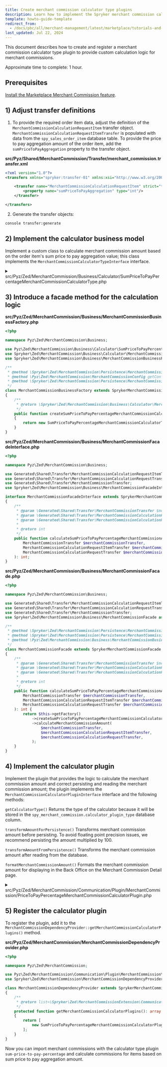 ```yaml
---
title: Create merchant commission calculator type plugins
description: Learn how to implement the Spryker merchant commission calculator type plugin to your Spryker Marketplace project.
template: howto-guide-template
redirect_from:
  - /docs/pbc/all/merchant-management/latest/marketplace/tutorials-and-howtos/create-merchant-commission-calculator-type-plugins.html
last_updated: Jul 22, 2024
---
```


This document describes how to create and register a merchant commission calculator type plugin to provide custom calculation logic for merchant commissions.

Approximate time to complete: 1 hour.

## Prerequisites

[Install the Marketplace Merchant Commission feature](/docs/pbc/all/merchant-management/{{page.version}}/marketplace/install-and-upgrade/install-features/install-the-marketplace-merchant-commission-feature.html).


## 1) Adjust transfer definitions

1. To provide the required order item data, adjust the definition of the `MerchantCommissionCalculationRequestItem` transfer object. `MerchantCommissionCalculationRequestItemTransfer` is populated with data from the `spy_sales_order_item` database table. To provide the price to pay aggregation amount of the order item, add the `sumPriceToPayAggregation` property to the transfer object.

**src/Pyz/Shared/MerchantCommission/Transfer/merchant_commission.transfer.xml**

```xml
<?xml version="1.0"?>
<transfers xmlns="spryker:transfer-01" xmlns:xsi="http://www.w3.org/2001/XMLSchema-instance" xsi:schemaLocation="spryker:transfer-01 http://static.spryker.com/transfer-01.xsd">

    <transfer name="MerchantCommissionCalculationRequestItem" strict="true">
        <property name="sumPriceToPayAggregation" type="int"/>
    </transfer>

</transfers>
```

2. Generate the transfer objects:

```bash
console transfer:generate
```

## 2) Implement the calculator business model

Implement a custom class to calculate merchant commission amount based on the order item's sum price to pay aggregation value; this class implements the `MerchantCommissionCalculatorTypeInterface` interface.


<details>
  <summary>src/Pyz/Zed/MerchantCommission/Business/Calculator/SumPriceToPayPercentageMerchantCommissionCalculatorType.php</summary>

```php
<?php

namespace Pyz\Zed\MerchantCommission\Business\Calculator;

use Generated\Shared\Transfer\MerchantCommissionCalculationRequestItemTransfer;
use Generated\Shared\Transfer\MerchantCommissionCalculationRequestTransfer;
use Generated\Shared\Transfer\MerchantCommissionTransfer;
use Spryker\Zed\MerchantCommission\Business\Calculator\MerchantCommissionCalculatorTypeInterface;
use Spryker\Zed\MerchantCommission\MerchantCommissionConfig;

class SumPriceToPayPercentageMerchantCommissionCalculatorType implements MerchantCommissionCalculatorTypeInterface
{
    /**
     * @var \Spryker\Zed\MerchantCommission\MerchantCommissionConfig
     */
    protected MerchantCommissionConfig $merchantCommissionConfig;

    /**
     * @param \Spryker\Zed\MerchantCommission\MerchantCommissionConfig $merchantCommissionConfig
     */
    public function __construct(MerchantCommissionConfig $merchantCommissionConfig)
    {
        $this->merchantCommissionConfig = $merchantCommissionConfig;
    }

    /**
     * @param \Generated\Shared\Transfer\MerchantCommissionTransfer $merchantCommissionTransfer
     * @param \Generated\Shared\Transfer\MerchantCommissionCalculationRequestItemTransfer $merchantCommissionCalculationRequestItemTransfer
     * @param \Generated\Shared\Transfer\MerchantCommissionCalculationRequestTransfer $merchantCommissionCalculationRequestTransfer
     *
     * @return int
     */
    public function calculateMerchantCommissionAmount(
        MerchantCommissionTransfer $merchantCommissionTransfer,
        MerchantCommissionCalculationRequestItemTransfer $merchantCommissionCalculationRequestItemTransfer,
        MerchantCommissionCalculationRequestTransfer $merchantCommissionCalculationRequestTransfer
    ): int {
        $merchantCommissionPercentAmount = $merchantCommissionTransfer->getAmountOrFail() / 100;
        if ($merchantCommissionPercentAmount <= 0) {
            return 0;
        }

        return $this->calculate(
            $merchantCommissionCalculationRequestItemTransfer->getSumPriceToPayAggregationOrFail(),
            $merchantCommissionPercentAmount,
        );
    }

    /**
     * @param int $sumPriceToPayAggregation
     * @param float $merchantCommissionPercentAmount
     *
     * @return int
     */
    protected function calculate(int $sumPriceToPayAggregation, float $merchantCommissionPercentAmount): int
    {
        $calculatedMerchantCommissionAmount = $sumPriceToPayAggregation * $merchantCommissionPercentAmount / 100;

        return (int)round(
            $calculatedMerchantCommissionAmount,
            0,
            $this->merchantCommissionConfig->getPercentageMerchantCommissionCalculationRoundMode(),
        );
    }
}
```

</details>

## 3) Introduce a facade method for the calculation logic

**src/Pyz/Zed/MerchantCommission/Business/MerchantCommissionBusinessFactory.php**

```php
<?php

namespace Pyz\Zed\MerchantCommission\Business;

use Pyz\Zed\MerchantCommission\Business\Calculator\SumPriceToPayPercentageMerchantCommissionCalculatorType;
use Spryker\Zed\MerchantCommission\Business\Calculator\MerchantCommissionCalculatorTypeInterface;
use Spryker\Zed\MerchantCommission\Business\MerchantCommissionBusinessFactory as SprykerMerchantCommissionBusinessFactory;

/**
 * @method \Spryker\Zed\MerchantCommission\Persistence\MerchantCommissionEntityManagerInterface getEntityManager()
 * @method \Pyz\Zed\MerchantCommission\MerchantCommissionConfig getConfig()
 * @method \Spryker\Zed\MerchantCommission\Persistence\MerchantCommissionRepositoryInterface getRepository()
 */
class MerchantCommissionBusinessFactory extends SprykerMerchantCommissionBusinessFactory
{
    /**
     * @return \Spryker\Zed\MerchantCommission\Business\Calculator\MerchantCommissionCalculatorTypeInterface
     */
    public function createSumPriceToPayPercentageMerchantCommissionCalculatorType(): MerchantCommissionCalculatorTypeInterface
    {
        return new SumPriceToPayPercentageMerchantCommissionCalculatorType($this->getConfig());
    }
}
```

**src/Pyz/Zed/MerchantCommission/Business/MerchantCommissionFacadeInterface.php**

```php
<?php

namespace Pyz\Zed\MerchantCommission\Business;

use Generated\Shared\Transfer\MerchantCommissionCalculationRequestItemTransfer;
use Generated\Shared\Transfer\MerchantCommissionCalculationRequestTransfer;
use Generated\Shared\Transfer\MerchantCommissionTransfer;
use Spryker\Zed\MerchantCommission\Business\MerchantCommissionFacadeInterface as SprykerMerchantCommissionFacadeInterface;

interface MerchantCommissionFacadeInterface extends SprykerMerchantCommissionFacadeInterface
{
    /**
     * @param \Generated\Shared\Transfer\MerchantCommissionTransfer $merchantCommissionTransfer
     * @param \Generated\Shared\Transfer\MerchantCommissionCalculationRequestItemTransfer $merchantCommissionCalculationRequestItemTransfer
     * @param \Generated\Shared\Transfer\MerchantCommissionCalculationRequestTransfer $merchantCommissionCalculationRequestTransfer
     *
     * @return int
     */
    public function calculateSumPriceToPayPercentageMerchantCommissionAmount(
        MerchantCommissionTransfer $merchantCommissionTransfer,
        MerchantCommissionCalculationRequestItemTransfer $merchantCommissionCalculationRequestItemTransfer,
        MerchantCommissionCalculationRequestTransfer $merchantCommissionCalculationRequestTransfer
    ): int;
}
```

**src/Pyz/Zed/MerchantCommission/Business/MerchantCommissionFacade.php**

```php
<?php

namespace Pyz\Zed\MerchantCommission\Business;

use Generated\Shared\Transfer\MerchantCommissionCalculationRequestItemTransfer;
use Generated\Shared\Transfer\MerchantCommissionCalculationRequestTransfer;
use Generated\Shared\Transfer\MerchantCommissionTransfer;
use Spryker\Zed\MerchantCommission\Business\MerchantCommissionFacade as SprykerMerchantCommissionFacade;

/**
 * @method \Spryker\Zed\MerchantCommission\Persistence\MerchantCommissionEntityManagerInterface getEntityManager()
 * @method \Spryker\Zed\MerchantCommission\Persistence\MerchantCommissionRepositoryInterface getRepository()
 * @method \Pyz\Zed\MerchantCommission\Business\MerchantCommissionBusinessFactory getFactory()
 */
class MerchantCommissionFacade extends SprykerMerchantCommissionFacade implements MerchantCommissionFacadeInterface
{
    /**
     * @param \Generated\Shared\Transfer\MerchantCommissionTransfer $merchantCommissionTransfer
     * @param \Generated\Shared\Transfer\MerchantCommissionCalculationRequestItemTransfer $merchantCommissionCalculationRequestItemTransfer
     * @param \Generated\Shared\Transfer\MerchantCommissionCalculationRequestTransfer $merchantCommissionCalculationRequestTransfer
     *
     * @return int
     */
    public function calculateSumPriceToPayPercentageMerchantCommissionAmount(
        MerchantCommissionTransfer $merchantCommissionTransfer,
        MerchantCommissionCalculationRequestItemTransfer $merchantCommissionCalculationRequestItemTransfer,
        MerchantCommissionCalculationRequestTransfer $merchantCommissionCalculationRequestTransfer
    ): int {
        return $this->getFactory()
            ->createSumPriceToPayPercentageMerchantCommissionCalculatorType()
            ->calculateMerchantCommissionAmount(
                $merchantCommissionTransfer,
                $merchantCommissionCalculationRequestItemTransfer,
                $merchantCommissionCalculationRequestTransfer,
            );
    }
}
```

## 4) Implement the calculator plugin

Implement the plugin that provides the logic to calculate the merchant commission amount and correct persisting and reading the merchant commission amount; the plugin implements the `MerchantCommissionCalculatorPluginInterface` interface and the following methods:

`getCalculatorType()`
  Returns the type of the calculator because it will be stored in the `spy_merchant_commission.calculator_plugin_type` database column.

`transformAmountForPersistence()`
  Transforms merchant commission amount before persisting. To avoid floating point precision issues, we recommend persisting the amount multiplied by 100.

`transformAmountFromPersistence()`
  Transforms the merchant commission amount after reading from the database.

`formatMerchantCommissionAmount()`
  Formats the merchant commission amount for displaying in the Back Office on the Merchant Commission Detail page.

<details>
  <summary>src/Pyz/Zed/MerchantCommission/Communication/Plugin/MerchantCommission/PriceToPayPercentageMerchantCommissionCalculatorPlugin.php</summary>

```php
<?php

namespace Pyz\Zed\MerchantCommission\Communication\Plugin\MerchantCommission;

use Generated\Shared\Transfer\MerchantCommissionCalculationRequestItemTransfer;
use Generated\Shared\Transfer\MerchantCommissionCalculationRequestTransfer;
use Generated\Shared\Transfer\MerchantCommissionTransfer;
use Spryker\Zed\Kernel\Communication\AbstractPlugin;
use Spryker\Zed\MerchantCommissionExtension\Communication\Dependency\Plugin\MerchantCommissionCalculatorPluginInterface;

/**
 * @method \Pyz\Zed\MerchantCommission\MerchantCommissionConfig getConfig()
 * @method \Pyz\Zed\MerchantCommission\Business\MerchantCommissionFacadeInterface getFacade()
 * @method \Spryker\Zed\MerchantCommission\Communication\MerchantCommissionCommunicationFactory getFactory()
 */
class SumPriceToPayPercentageMerchantCommissionCalculatorPlugin extends AbstractPlugin implements MerchantCommissionCalculatorPluginInterface
{
    /**
     * @var string
     */
    protected const CALCULATOR_TYPE = 'sum-price-to-pay-percentage';

    /**
     * @return string
     */
    public function getCalculatorType(): string
    {
        return static::CALCULATOR_TYPE;
    }

    /**
     * @param \Generated\Shared\Transfer\MerchantCommissionTransfer $merchantCommissionTransfer
     * @param \Generated\Shared\Transfer\MerchantCommissionCalculationRequestItemTransfer $merchantCommissionCalculationRequestItemTransfer
     * @param \Generated\Shared\Transfer\MerchantCommissionCalculationRequestTransfer $merchantCommissionCalculationRequestTransfer
     *
     * @return int
     */
    public function calculateMerchantCommission(
        MerchantCommissionTransfer $merchantCommissionTransfer,
        MerchantCommissionCalculationRequestItemTransfer $merchantCommissionCalculationRequestItemTransfer,
        MerchantCommissionCalculationRequestTransfer $merchantCommissionCalculationRequestTransfer
    ): int {
        return $this->getFacade()->calculateSumPriceToPayPercentageMerchantCommissionAmount(
            $merchantCommissionTransfer,
            $merchantCommissionCalculationRequestItemTransfer,
            $merchantCommissionCalculationRequestTransfer,
        );
    }

    /**
     * @param float $merchantCommissionAmount
     *
     * @return int
     */
    public function transformAmountForPersistence(float $merchantCommissionAmount): int
    {
        return (int)round($merchantCommissionAmount * 100);
    }

    /**
     * @param int $merchantCommissionAmount
     *
     * @return float
     */
    public function transformAmountFromPersistence(int $merchantCommissionAmount): float
    {
        return round($merchantCommissionAmount / 100, 2);
    }

    /**
     * @param int $merchantCommissionAmount
     * @param string|null $currencyIsoCode
     *
     * @return string
     */
    public function formatMerchantCommissionAmount(int $merchantCommissionAmount, ?string $currencyIsoCode = null): string
    {
        return sprintf('%s %%', $this->transformAmountFromPersistence($merchantCommissionAmount));
    }
}
```

</details>

## 5) Register the calculator plugin

To register the plugin, add it to the `MerchantCommissionDependencyProvider::getMerchantCommissionCalculatorPlugins()` method.

**src/Pyz/Zed/MerchantCommission/MerchantCommissionDependencyProvider.php**

```php
<?php

namespace Pyz\Zed\MerchantCommission;

use Pyz\Zed\MerchantCommission\Communication\Plugin\MerchantCommission\SumPriceToPayPercentageMerchantCommissionCalculatorPlugin;
use Spryker\Zed\MerchantCommission\MerchantCommissionDependencyProvider as SprykerMerchantCommissionDependencyProvider;

class MerchantCommissionDependencyProvider extends SprykerMerchantCommissionDependencyProvider
{
    /**
     * @return list<\Spryker\Zed\MerchantCommissionExtension\Communication\Dependency\Plugin\MerchantCommissionCalculatorPluginInterface>
     */
    protected function getMerchantCommissionCalculatorPlugins(): array
    {
        return [
            new SumPriceToPayPercentageMerchantCommissionCalculatorPlugin(),
        ];
    }
}
```

Now you can import merchant commissions with the calculator type plugin `sum-price-to-pay-percentage` and calculate commissions for items based on sum price to pay aggregation amount.
